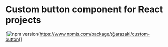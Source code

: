 # Custom button component for React projects

[![npm version](https://img.shields.io/npm/v/@arazaki/custom-button.svg)(https://www.npmjs.com/package/@arazaki/custom-button)]